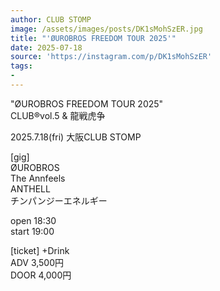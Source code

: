 ```yaml
---
author: CLUB STOMP
image: /assets/images/posts/DK1sMohSzER.jpg
title: "'ØUROBROS FREEDOM TOUR 2025'"
date: 2025-07-18
source: 'https://instagram.com/p/DK1sMohSzER'
tags:
- 
---
```

"ØUROBROS FREEDOM TOUR 2025"<br>
CLUB®️vol.5 & 龍戦虎争

2025.7.18(fri) 大阪CLUB STOMP

[gig]<br>
ØUROBROS<br>
The Annfeels<br>
ANTHELL<br>
チンパンジーエネルギー

open 18:30<br>
start 19:00

[ticket] +Drink<br>
ADV 3,500円<br>
DOOR 4,000円